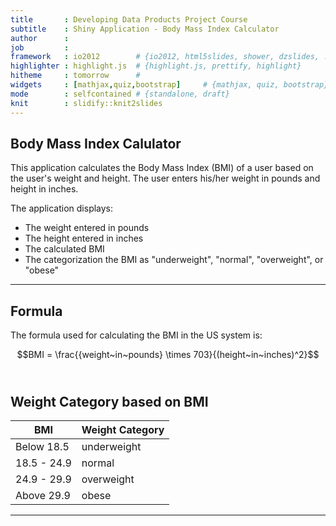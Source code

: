 ```yaml
---
title       : Developing Data Products Project Course
subtitle    : Shiny Application - Body Mass Index Calculator 
author      : 
job         : 
framework   : io2012        # {io2012, html5slides, shower, dzslides, ...}
highlighter : highlight.js  # {highlight.js, prettify, highlight}
hitheme     : tomorrow      # 
widgets     : [mathjax,quiz,bootstrap]     # {mathjax, quiz, bootstrap}
mode        : selfcontained # {standalone, draft}
knit        : slidify::knit2slides
---
```


## Body Mass Index Calulator

This application calculates the Body Mass Index (BMI) of a user based on the user's weight and height. The user enters his/her weight in pounds and height in inches.

The application displays:
  + The weight entered in pounds
  + The height entered in inches
  + The calculated BMI
  + The categorization the BMI as "underweight", "normal", "overweight", or "obese" 

---

## Formula
The formula used for calculating the BMI in the US system is:



$$BMI = \frac{{weight~in~pounds} \times 703}{(height~in~inches)^2}$$
$$~~~~~~~~~~~~~~~~~~~~~~~~~~~~~~~~~~~~~~~~~~~~~~~~~~~~~$$

## Weight Category based on BMI



BMI | Weight Category
--- | ---
Below 18.5 | underweight
18.5 - 24.9 | normal
24.9 - 29.9 | overweight
Above 29.9 | obese

---
